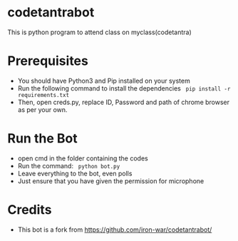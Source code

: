 # codetantrabot
This is python program to attend class on myclass(codetantra)

# Prerequisites
- You should have Python3 and Pip installed on your system
- Run the following command to install the dependencies
 ` pip install -r requirements.txt`
- Then, open creds.py, replace ID, Password and path of chrome browser as per your own.

# Run the Bot
- open cmd in the folder containing the codes
- Run the command:
` python bot.py`
- Leave everything to the bot, even polls
- Just ensure that you have given the permission for microphone

# Credits
- This bot is a fork from https://github.com/iron-war/codetantrabot/
